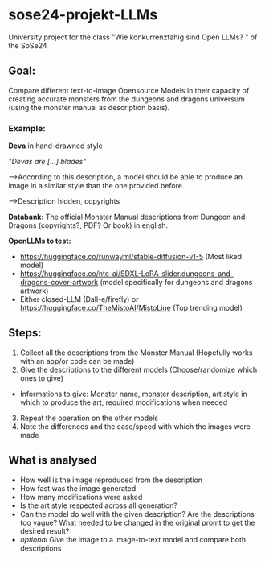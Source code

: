# sose24-projekt-LLMs
University project for the class "Wie konkurrenzfähig sind Open LLMs? " of the SoSe24

## Goal:

Compare different text-to-image Opensource Models in their capacity of creating accurate monsters from the dungeons and dragons universum (using the monster manual as description basis).

### Example:
**Deva** in hand-drawned style

*"Devas are [...] blades"*

-->According to this description, a model should be able to produce an image in a similar style than the one provided before.

-->Description hidden, copyrights

**Databank:** The official Monster Manual descriptions from Dungeon and Dragons (copyrights?, PDF? Or book) in english.

**OpenLLMs to test:**

- https://huggingface.co/runwayml/stable-diffusion-v1-5 (Most liked model)
- https://huggingface.co/ntc-ai/SDXL-LoRA-slider.dungeons-and-dragons-cover-artwork (model specifically for dungeons and dragons artwork)
- Either closed-LLM (Dall-e/firefly) or https://huggingface.co/TheMistoAI/MistoLine (Top trending model)

## Steps:

1) Collect all the descriptions from the Monster Manual (Hopefully works with an app/or code can be made)
2) Give the descriptions to the different models (Choose/randomize which ones to give)
- Informations to give: Monster name, monster description, art style in which to produce the art, required modifications when needed
3) Repeat the operation on the other models
4) Note the differences and the ease/speed with which the images were made

## What is analysed
- How well is the image reproduced from the description
- How fast was the image generated
- How many modifications were asked
- Is the art style respected across all generation?
- Can the model do well with the given description? Are the descriptions too vague? What needed to be changed in the original promt to get the desired result?
- *optional* Give the image to a image-to-text model and compare both descriptions
